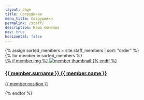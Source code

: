 ```yaml
---
layout: page
title: Сотрудники
menu_title: Сотрудники
permalink: /staff/
description: Наша команда
nav: true
horizontal: false
---
```


<div class="projects">
  <!-- Display projects without categories -->
    {% assign sorted_members = site.staff_members | sort: "order" %}
    <!-- Generate cards for each member -->
      <div class="grid">
        {% for member in sorted_members %}
          <div class="grid-item">
            <a href="{{ member.url | relative_url }}">
              <div class="card hoverable">
                {% if member.img %}
                <img src="{{ member.img | relative_url }}" alt="member thumbnail">
                {% endif %}
                <div class="card-body">
                  <h3 class="card-title">{{ member.surname }} {{ member.name }} </h3>
                  <p class="card-text">{{ member.position }}</p>
                </div>
              </div>
            </a>
          </div>
        {% endfor %}
      </div>

</div>
